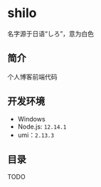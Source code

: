 # shilo
名字源于日语“しろ”，意为白色

## 简介
个人博客前端代码

## 开发环境
- Windows
- Node.js: `12.14.1`
- umi：`2.13.3`

## 目录
TODO

